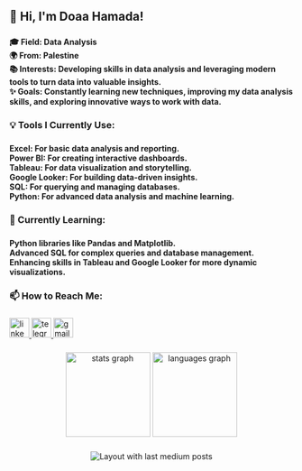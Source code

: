  <h2 align="left">👋 Hi, I'm Doaa Hamada!</h2>

###

<h4 align="left">🎓 Field: Data Analysis<br>🌍 From: Palestine<br>📚 Interests: Developing skills in data analysis and leveraging modern tools to turn data into valuable insights.<br>✨ Goals: Constantly learning new techniques, improving my data analysis skills, and exploring innovative ways to work with data.</h4>

###

<h3 align="left">💡 Tools I Currently Use:</h3>

###

<h4 align="left">Excel: For basic data analysis and reporting.<br>Power BI: For creating interactive dashboards.<br>Tableau: For data visualization and storytelling.<br>Google Looker: For building data-driven insights.<br>SQL: For querying and managing databases.<br>Python: For advanced data analysis and machine learning.</h4>

###

<h3 align="left">🌱 Currently Learning:</h3>

###

<h4 align="left">Python libraries like Pandas and Matplotlib.<br>Advanced SQL for complex queries and database management.<br>Enhancing skills in Tableau and Google Looker for more dynamic visualizations.</h4>

###

<h3 align="left">📫 How to Reach Me:</h3>

###

<div align="left">
  <a href="https://www.linkedin.com/in/your-profile/" target="_blank">
    <img src="https://img.shields.io/static/v1?message=LinkedIn&logo=linkedin&label=&color=0077B5&logoColor=white&labelColor=&style=for-the-badge" height="35" alt="linkedin logo" />
  </a>
  <a href="https://t.me/doaa_hamadah" target="_blank">
    <img src="https://img.shields.io/static/v1?message=Telegram&logo=telegram&label=&color=2CA5E0&logoColor=white&labelColor=&style=for-the-badge" height="35" alt="telegram logo" />
  </a>
  <a href="mailto:doaa.hamadah@gmail.com" target="_blank">
    <img src="https://img.shields.io/static/v1?message=Gmail&logo=gmail&label=&color=D14836&logoColor=white&labelColor=&style=for-the-badge" height="35" alt="gmail logo" />
  </a>
</div>


###

<div align="center">
  <img src="https://github-readme-stats.vercel.app/api?username=doaa-hamada&hide_title=false&hide_rank=false&show_icons=true&include_all_commits=true&count_private=true&disable_animations=false&theme=dracula&locale=en&hide_border=false" height="150" alt="stats graph"  />
  <img src="https://github-readme-stats.vercel.app/api/top-langs?username=doaa-hamada&locale=en&hide_title=false&layout=compact&card_width=320&langs_count=5&theme=dracula&hide_border=false" height="150" alt="languages graph"  />
</div>

###

<div align="center">
  <img src="https://github-read-medium-git-main.pahlevikun.vercel.app/latest?limit=4" alt="Layout with last medium posts"  />
</div>

###
